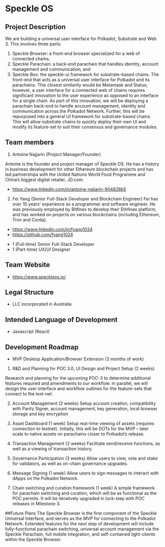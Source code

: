# Speckle OS

## Project Description

We are building a universal user interface for Polkadot, Substrate and Web 3. This involves three parts:
1.	Speckle Browser: a front-end browser specialized for a web of connected chains;
2.	Speckle Parachain: a back-end parachain that handles identity, account management and communication; and
3.	Speckle Box: the speckle-ui framework for substrate-based chains.
The front-end that acts as a universal user interface for Polkadot and its parachains. This closest similarity would be Metamask and Status; however, a user interface for a connected web of chains requires significant innovation to the user experience as opposed to an interface for a single chain. As part of this innovation, we will be deploying a parachain back-end to handle account management, identity and communication across the Polkadot Network. Further, this will be repurposed into a general UI framework for substrate-based chains. This will allow substrate chains to quickly deploy their own UI and modify its feature-set to suit their consensus and governance modules.

## Team members
1. Antoine Najjarin (Project Manager/Founder)

  Antoine is the founder and project manager of Speckle OS. He has a history in business development for other Ethereum blockchain projects and has led partnerships with the United Nations World Food Programme and China’s biggest digital retailer, JD.com.
  * https://www.linkedin.com/in/antoine-najjarin-904828b5

2. Fei Yang (Senior Full-Stack Developer and Blockchain Engineer)
  Fei has over 10 years’ experience as a programmer and software engineer. He was previously employed by Bitfinex to develop their Ethfinex platform, and has worked on projects on various blockchains (including Ethereum, Tron and Corda).
  * https://www.linkedin.com/in/fyang1024
  * https://github.com/fyang1024

+ 1 (Full-time) Senior Full-Stack Developer
+ 1 (Part-time) UX/UI Designer


## Team Website
* https://www.speckleos.io/

## Legal Structure
* LLC incorporated in Australia

## Intended Language of Development
* Javascript (React)

## Development Roadmap
* MVP Desktop Application/Browser Extension (3 months of work)

1. R&D and Planning for POC 3.0, UI Design and Project Setup (2 weeks)

Research and planning for the upcoming POC-3 to determine additional features required and amendments to our workflow. In parallel, we will design the user interface and workflow outlines for the feature-sets that connect to the test-net.

2. Account Management (2 weeks)
Setup account creation, compatibility with Parity Signer, account management, key generation, local browser storage and key encryption

3. Asset Dashboard (1 week)
Setup real-time viewing of assets (requires connection to testnet). Initially, this will be DOTs for the MVP – later scale to native assets on parachains closer to Polkadot’s release.

4. Transaction Management (2 weeks)
Facilitate send/receive functions, as well as a viewing of transaction history.

5. Governance Participation (3 weeks)
Allow users to view, vote and stake for validators, as well as on-chain governance upgrades.

6. Message Signing (1 week)
Allow users to sign messages to interact with dApps on the Polkadot Network.

7. Chain switching and curation framework (1 week)
A simple framework for parachain switching and curation, which will be as functional as the POC permits. It will be iteratively upgraded in lock-step with POC releases in Milestone 3.

##Future Plans
The Speckle Browser is the first component of the Speckle Universal Interface, and serves as the MVP for connecting to the Polkadot Network. Extended features for the next step of development will include fully-functional parachain switching, universal account management via the Speckle Parachain, full mobile integration, and self-contained light-clients within the Speckle Browser.
